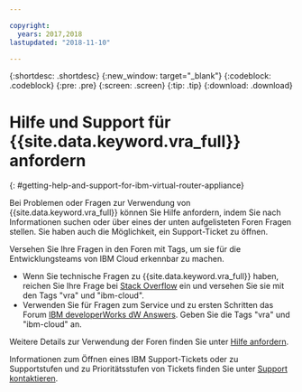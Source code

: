 ```yaml
---

copyright:
  years: 2017,2018
lastupdated: "2018-11-10"

---
```


{:shortdesc: .shortdesc}
{:new_window: target="_blank"}
{:codeblock: .codeblock}
{:pre: .pre}
{:screen: .screen}
{:tip: .tip}
{:download: .download}

# Hilfe und Support für {{site.data.keyword.vra_full}} anfordern
{: #getting-help-and-support-for-ibm-virtual-router-appliance}

Bei Problemen oder Fragen zur Verwendung von {{site.data.keyword.vra_full}} können Sie Hilfe anfordern, indem Sie nach Informationen suchen oder über eines der unten aufgelisteten Foren Fragen stellen. Sie haben auch die Möglichkeit, ein Support-Ticket zu öffnen.

Versehen Sie Ihre Fragen in den Foren mit Tags, um sie für die Entwicklungsteams von IBM Cloud erkennbar zu machen.

* Wenn Sie technische Fragen zu {{site.data.keyword.vra_full}} haben, reichen Sie Ihre Frage bei [Stack Overflow](https://stackoverflow.com/search?q=vra+ibm-cloud) ein und versehen Sie sie mit den Tags "vra" und "ibm-cloud".
* Verwenden Sie für Fragen zum Service und zu ersten Schritten das Forum [IBM developerWorks dW Answers](https://developer.ibm.com/answers/topics/vra.html?smartspace=ibm-cloud). Geben Sie die Tags "vra" und "ibm-cloud" an.

Weitere Details zur Verwendung der Foren finden Sie unter [Hilfe anfordern](/docs/get-support?topic=get-support-using-avatar).

Informationen zum Öffnen eines IBM Support-Tickets oder zu Supportstufen und zu Prioritätsstufen von Tickets finden Sie unter [Support kontaktieren](/docs/get-support?topic=get-support-contacting-bluemix-support-dedicated-local).
